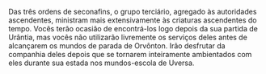 ﻿Das três ordens de seconafins, o grupo terciário, agregado às autoridades ascendentes, ministram mais extensivamente às criaturas ascendentes do tempo. Vocês terão ocasião de encontrá-los logo depois da sua partida de Urântia, mas vocês não utilizarão livremente os serviços deles antes de alcançarem os mundos de parada de Orvônton. Irão desfrutar da companhia deles depois que se tornarem inteiramente ambientados com eles durante sua estada nos mundos-escola de Uversa.